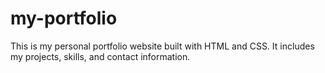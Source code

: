 # my-portfolio
This is my personal portfolio website built with HTML and CSS. It includes my projects, skills, and contact information.
